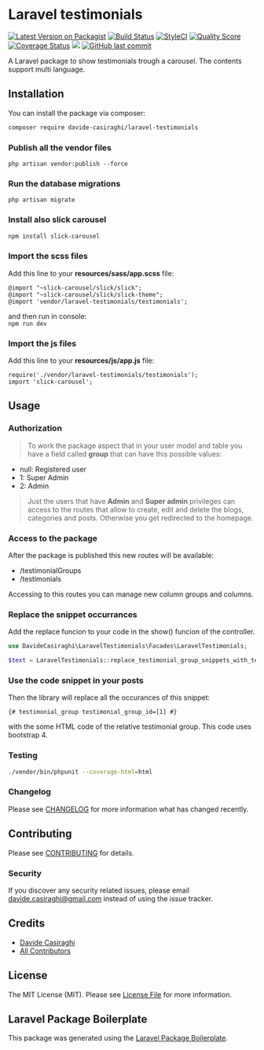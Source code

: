 # Laravel testimonials

[![Latest Version on Packagist](https://img.shields.io/packagist/v/davide-casiraghi/laravel-testimonials.svg?style=flat-square)](https://packagist.org/packages/davide-casiraghi/laravel-testimonials)
[![Build Status](https://img.shields.io/travis/davide-casiraghi/laravel-testimonials/master.svg?style=flat-square)](https://travis-ci.org/davide-casiraghi/laravel-testimonials)
[![StyleCI](https://styleci.io/repos/197168921/shield?style=flat-square)](https://styleci.io/repos/197168921)
[![Quality Score](https://img.shields.io/scrutinizer/g/davide-casiraghi/laravel-testimonials.svg?style=flat-square)](https://scrutinizer-ci.com/g/davide-casiraghi/laravel-testimonials)
[![Coverage Status](https://scrutinizer-ci.com/g/davide-casiraghi/laravel-testimonials/badges/coverage.png?b=master)](https://scrutinizer-ci.com/g/davide-casiraghi/laravel-testimonials/)
<a href="https://codeclimate.com/github/davide-casiraghi/laravel-testimonials/maintainability"><img src="https://api.codeclimate.com/v1/badges/fb6eef8ed50ad33b8f28/maintainability" /></a>
[![GitHub last commit](https://img.shields.io/github/last-commit/davide-casiraghi/laravel-testimonials.svg)](https://github.com/davide-casiraghi/laravel-testimonials) 

A Laravel package to show testimonials trough a carousel. The contents support multi language.

## Installation

You can install the package via composer:

```bash
composer require davide-casiraghi/laravel-testimonials
```

### Publish all the vendor files
```php artisan vendor:publish --force```

### Run the database migrations
```php artisan migrate```

### Install also slick carousel

```bash
npm install slick-carousel
```

### Import the scss files
Add this line to your **resources/sass/app.scss** file:  

```
@import "~slick-carousel/slick/slick";
@import "~slick-carousel/slick/slick-theme";
@import 'vendor/laravel-testimonials/testimonials';
```   

and then run in console:  
```npm run dev```  

### Import the js files
Add this line to your **resources/js/app.js** file:  
``` 
require('./vendor/laravel-testimonials/testimonials');   
import 'slick-carousel';    
```

## Usage

### Authorization
> To work the package aspect that in your user model and table you have a field called **group** that can have this possible values:
- null: Registered user 
- 1: Super Admin
- 2: Admin

> Just the users that have **Admin** and **Super admin** privileges can access to the routes that allow to create, edit and delete the blogs, categories and posts. Otherwise you get redirected to the homepage.

### Access to the package
After the package is published this new routes will be available:
- /testimonialGroups
- /testimonials

Accessing to this routes you can manage new column groups and columns.

### Replace the snippet occurrances

Add the replace funcion to your code in the show() funcion of the controller.

``` php
use DavideCasiraghi\LaravelTestimonials\Facades\LaravelTestimonials;  

$text = LaravelTestimonials::replace_testimonial_group_snippets_with_template($text);
```

### Use the code snippet in your posts   
Then the library will replace all the occurances of this snippet:   

```{# testimonial_group testimonial_group_id=[1] #} ```   

with the some HTML code of the relative testimonial group. This code uses bootstrap 4.

### Testing

``` bash
./vendor/bin/phpunit --coverage-html=html
```

### Changelog

Please see [CHANGELOG](CHANGELOG.md) for more information what has changed recently.

## Contributing

Please see [CONTRIBUTING](CONTRIBUTING.md) for details.

### Security

If you discover any security related issues, please email davide.casiraghi@gmail.com instead of using the issue tracker.

## Credits

- [Davide Casiraghi](https://github.com/davide-casiraghi)
- [All Contributors](../../contributors)

## License

The MIT License (MIT). Please see [License File](LICENSE.md) for more information.

## Laravel Package Boilerplate

This package was generated using the [Laravel Package Boilerplate](https://laravelpackageboilerplate.com).
